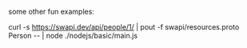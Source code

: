 some other fun examples:

curl -s https://swapi.dev/api/people/1/ | pout -f swapi/resources.proto Person -- | node ./nodejs/basic/main.js 